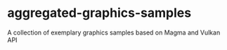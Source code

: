 # aggregated-graphics-samples
A collection of exemplary graphics samples based on Magma and Vulkan API
